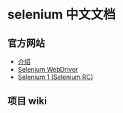 # selenium 中文文档

## 官方网站

- [介绍](https://github.com/fool2fish/selenium-doc/blob/master/official-site/introduction.md)
- [Selenium WebDriver](https://github.com/fool2fish/selenium-doc/blob/master/official-site/selenium-web-driver.md)
- [Selenium 1 (Selenium RC)](https://github.com/fool2fish/selenium-doc/blob/master/official-site/selenium-1.md)

## 项目 wiki